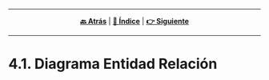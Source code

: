 <hr>
<div align="center">
 
[**🔙 Atrás**](../4.md) | [**📜 Índice**](../../README.md) | [**👉 Siguiente**](../4.2/4.2.md)

</div>
<hr>

# 4.1. Diagrama Entidad Relación
